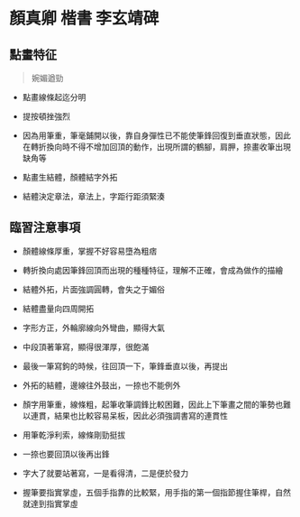# 顏真卿 楷書 李玄靖碑


## 點畫特征

> 婉媚遒勁

- 點畫線條起迄分明

- 提按頓挫強烈

- 因為用筆重，筆毫鋪開以後，靠自身彈性已不能使筆鋒回復到垂直狀態，因此在轉折換向時不得不增加回頂的動作，出現所謂的鶴腳，肩胛，捺畫收筆出現缺角等

- 點畫生結體，顏體結字外拓

- 結體決定章法，章法上，字距行距須緊湊

## 臨習注意事項

- 顏體線條厚重，掌握不好容易墮為粗痞

- 轉折換向處因筆鋒回頂而出現的種種特征，理解不正確，會成為做作的描繪

- 結體外拓，片面強調圓轉，會失之于媚俗

- 結體盡量向四周開拓

- 字形方正，外輪廓線向外彎曲，顯得大氣

- 中段頂著筆寫，顯得很渾厚，很飽滿

- 最後一筆寫鉤的時候，往回頂一下，筆鋒垂直以後，再提出

- 外拓的結體，邊線往外鼓出，一捺也不能例外

- 顏字用筆重，線條粗，起筆收筆調鋒比較困難，因此上下筆畫之間的筆勢也難以連貫，結果也比較容易呆板，因此必須強調書寫的連貫性

- 用筆乾淨利索，線條剛勁挺拔

- 一捺也要回頂以後再出鋒

- 字大了就要站著寫，一是看得清，二是便於發力

- 握筆要指實掌虛，五個手指靠的比較緊，用手指的第一個指節握住筆桿，自然就達到指實掌虛
